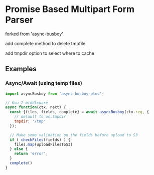# Promise Based Multipart Form Parser

forked from 'async-busboy'
 
add complete method to delete tmpfile

add tmpdir option to select where to cache

## Examples

### Async/Await (using temp files)
```js
import asyncBusboy from 'async-busboy-plus';

// Koa 2 middleware
async function(ctx, next) {
  const {files, fields, complete} = await asyncBusboy(ctx.req, {
    // default to os.tmpdir
    tmpdir: '/tmp'
  });

  // Make some validation on the fields before upload to S3
  if ( checkFiles(fields) ) {
    files.map(uploadFilesToS3)
  } else {
    return 'error';
  }
  complete()
}
```
